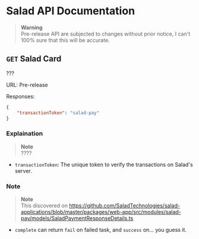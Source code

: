 # Salad API Documentation

> **Warning** <br>
> Pre-release API are subjected to changes without prior notice, I can't 100% sure that this will be accurate.

## `GET` Salad Card
???

URL: Pre-release

Responses:
```json
{
    "transactionToken": "salad-pay"
}
```

### Explaination
> **Note** <br>
> ????
* `transactionToken`: The unique token to verify the transactions on Salad's server.

### Note
> **Note** <br>
> This discovered on https://github.com/SaladTechnologies/salad-applications/blob/master/packages/web-app/src/modules/salad-pay/models/SaladPaymentResponseDetails.ts
* `complete` can return `fail` on failed task, and `success` on... you guess it.
